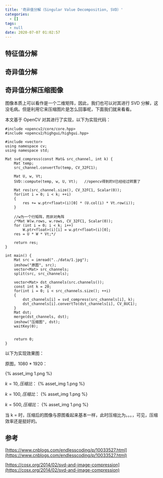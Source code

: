 ```yaml
---
title: '奇异值分解（Singular Value Decomposition, SVD）'
categories:
  - []
tags:
  - null
date: 2020-07-07 01:02:57
---
```


<!--more-->

## 特征值分解

## 奇异值分解

## 奇异值分解压缩图像
图像本质上可以看作是一个二维矩阵，因此，我们也可以对其进行 SVD 分解，这没毛病。但是利用它来压缩图片是怎么回事呢，下面我们就来看看。


本文基于 OpenCV 对其进行了实现，以下为实现代码：
```
#include <opencv2/core/core.hpp>
#include <opencv2/highgui/highgui.hpp>

#include <vector>
using namespace cv;
using namespace std;

Mat svd_compress(const Mat& src_channel, int k) {
    Mat temp;
    src_channel.convertTo(temp, CV_32FC1);
    
    Mat U, w, Vt;
    SVD::compute(temp, w, U, Vt);   //opencv得到的V已经经过转置了

    Mat res(src_channel.size(), CV_32FC1, Scalar(0));
    for(int i = 0; i < k; ++i)
    {
        res += w.ptr<float>(i)[0] * (U.col(i) * Vt.row(i));
    }

    //w为一个行矩阵，而非对角阵
    /*Mat W(w.rows, w.rows, CV_32FC1, Scalar(0));
    for (int i = 0; i < k; i++)
        W.ptr<float>(i)[i] = w.ptr<float>(i)[0];
    res = U * W * Vt;*/

    return res;
}

int main() {
    Mat src = imread("../data/1.jpg");
    imshow("原图", src);
    vector<Mat> src_channels;
    split(src, src_channels);

    vector<Mat> dst_channels(src.channels());
    const int k = 20;
    for(int i = 0; i < src_channels.size(); ++i)
    {
        dst_channels[i] = svd_compress(src_channels[i], k);
        dst_channels[i].convertTo(dst_channels[i], CV_8UC1);
    }
    Mat dst;
    merge(dst_channels, dst);
    imshow("压缩图", dst);
    waitKey(0);

    
    return 0;
}
```
以下为实现效果图：

原图，1080 * 1920：

{% asset_img 1.png %}

$k = 10, 压缩比：$
{% asset_img 1.png %}

$k = 100, 压缩比：$
{% asset_img 1.png %}

$k = 500, 压缩比：$
{% asset_img 1.png %}

当 k = 时，压缩后的图像与原图看起来基本一样，此时压缩比为。。。，可见，压缩效率还是挺好的。

## 参考
[https://www.cnblogs.com/endlesscoding/p/10033527.html](https://www.cnblogs.com/endlesscoding/p/10033527.html)

[https://cosx.org/2014/02/svd-and-image-compression](https://cosx.org/2014/02/svd-and-image-compression)